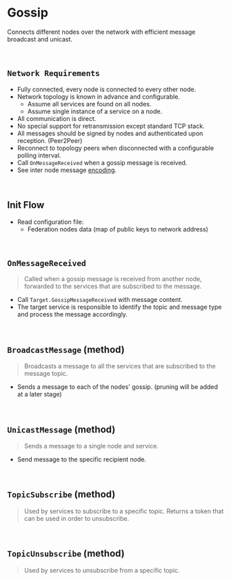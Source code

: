 # Gossip

Connects different nodes over the network with efficient message broadcast and unicast.

&nbsp;
## `Network Requirements`

* Fully connected, every node is connected to every other node.
* Network topology is known in advance and configurable.
  * Assume all services are found on all nodes.
  * Assume single instance of a service on a node.
* All communication is direct.
* No special support for retransmission except standard TCP stack.
* All messages should be signed by nodes and authenticated upon reception. (Peer2Peer)
* Reconnect to topology peers when disconnected with a configurable polling interval.
* Call `OnMessageReceived` when a gossip message is received.
* See inter node message [encoding](../../interfaces/protocol/gossip/json-over-websocket.md).

&nbsp;
## Init Flow
* Read configuration file:
  * Federation nodes data (map of public keys to network address)

&nbsp;
## `OnMessageReceived`
> Called when a gossip message is received from another node, forwarded to the services that are subscribed to the message.
* Call `Target.GossipMessageReceived` with message content.
* The target service is responsible to identify the topic and message type and process the message accordingly.

&nbsp;
## `BroadcastMessage` (method)
> Broadcasts a message to all the services that are subscribed to the message topic.
* Sends a message to each of the nodes' gossip. (pruning will be added at a later stage)

&nbsp;
## `UnicastMessage` (method)
> Sends a message to a single node and service.
* Send message to the specific recipient node.

&nbsp;
## `TopicSubscribe` (method)
> Used by services to subscribe to a specific topic.
Returns a token that can be used in order to unsubscribe.

&nbsp;
## `TopicUnsubscribe` (method)
> Used by services to unsubscribe from a specific topic.

